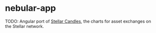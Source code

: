 # nebular-app

TODO: Angular port of [Stellar Candles](../../../stellar-candles), the charts for asset exchanges on the Stellar network.
